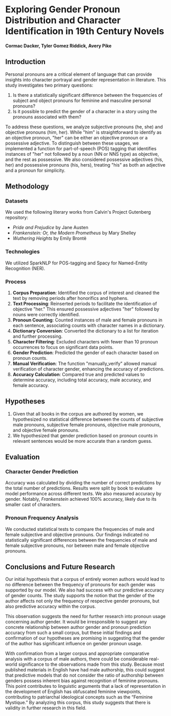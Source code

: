 # Exploring Gender Pronoun Distribution and Character Identification in 19th Century Novels
#### Cormac Dacker, Tyler Gomez Riddick, Avery Pike

## Introduction

Personal pronouns are a critical element of language that can provide insights into character portrayal and gender representation in literature. This study investigates two primary questions:
1. Is there a statistically significant difference between the frequencies of subject and object pronouns for feminine and masculine personal pronouns?
2. Is it possible to predict the gender of a character in a story using the pronouns associated with them?

To address these questions, we analyze subjective pronouns (he, she) and objective pronouns (him, her). While "him" is straightforward to identify as an objective pronoun, "her" can be either an objective pronoun or a possessive adjective. To distinguish between these usages, we implemented a function for part-of-speech (POS) tagging that identifies instances of "her" not followed by a noun (NN or NNS type) as objective, and the rest as possessive. We also considered possessive adjectives (his, her) and possessive pronouns (his, hers), treating "his" as both an adjective and a pronoun for simplicity.

## Methodology

### Datasets

We used the following literary works from Calvin's Project Gutenberg repository:
- *Pride and Prejudice* by Jane Austen
- *Frankenstein: Or, the Modern Prometheus* by Mary Shelley
- *Wuthering Heights* by Emily Brontë

### Technologies

We utilized SparkNLP for POS-tagging and Spacy for Named-Entity Recognition (NER).

### Process

1. **Corpus Preparation**: Identified the corpus of interest and cleaned the text by removing periods after honorifics and hyphens.
2. **Text Processing**: Reinserted periods to facilitate the identification of objective "her." This ensured possessive adjectives "her" followed by nouns were correctly identified.
3. **Pronoun Counting**: Counted instances of male and female pronouns in each sentence, associating counts with character names in a dictionary.
4. **Dictionary Conversion**: Converted the dictionary to a list for iteration and further processing.
5. **Character Filtering**: Excluded characters with fewer than 10 pronoun occurrences to focus on significant data points.
6. **Gender Prediction**: Predicted the gender of each character based on pronoun counts.
7. **Manual Verification**: The function "manually_verify" allowed manual verification of character gender, enhancing the accuracy of predictions.
8. **Accuracy Calculation**: Compared true and predicted values to determine accuracy, including total accuracy, male accuracy, and female accuracy.

## Hypotheses

1. Given that all books in the corpus are authored by women, we hypothesized no statistical difference between the counts of subjective male pronouns, subjective female pronouns, objective male pronouns, and objective female pronouns.
2. We hypothesized that gender prediction based on pronoun counts in relevant sentences would be more accurate than a random guess.

## Evaluation

### Character Gender Prediction

Accuracy was calculated by dividing the number of correct predictions by the total number of predictions. Results were split by book to evaluate model performance across different texts. We also measured accuracy by gender. Notably, *Frankenstein* achieved 100% accuracy, likely due to its smaller cast of characters.

### Pronoun Frequency Analysis

We conducted statistical tests to compare the frequencies of male and female subjective and objective pronouns. Our findings indicated no statistically significant differences between the frequencies of male and female subjective pronouns, nor between male and female objective pronouns.

## Conclusions and Future Research

Our initial hypothesis that a corpus of entirely women authors would lead to no difference between the frequency of pronouns for each gender was supported by our model. We also had success with our predictive accuracy of gender counts. The study supports the notion that the gender of the author affects not only the frequency of respective gender pronouns, but also predictive accuracy within the corpus.

This observation suggests the need for further research into pronoun usage concerning author gender. It would be irresponsible to suggest any concrete relationship between author gender and pronoun prediction accuracy from such a small corpus, but these initial findings and confirmation of our hypotheses are promising in suggesting that the gender of the author has significant influence on gender pronoun usage.

With confirmation from a larger corpus and appropriate comparative analysis with a corpus of male authors, there could be considerable real-world significance to the observations made from this study. Because most published materials in English have had male authorship, this could suggest that predictive models that do not consider the ratio of authorship between genders possess inherent bias against recognition of feminine pronouns. This point contributes to linguistic arguments that a lack of representation in the development of English has obfuscated feminine viewpoints, contributing to patriarchal ideological concepts such as the “Feminine Mystique.” By analyzing this corpus, this study suggests that there is validity in further research in this field.